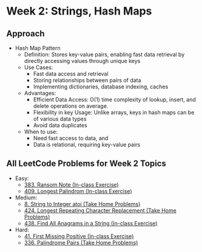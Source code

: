 # Week 2: Strings, Hash Maps

## Approach
* Hash Map Pattern
    * Definition: Stores key-value pairs, enabling fast data retrieval by directly accessing values through unique keys
    * Use Cases:
        * Fast data access and retrieval
        * Storing relationships between pairs of data
        * Implementing dictionaries, database indexing, caches
    * Advantages:
        * Efficient Data Access: O(1) time complexity of lookup, insert, and delete operations on average.
        * Flexibility in key Usage: Unlike arrays, keys in hash maps can be of various data types
        * Avoid data duplicates
    * When to use:
        * Need fast access to data, and
        * Data is relational, requiring key-value pairs

## All LeetCode Problems for Week 2 Topics
* Easy: 
    * [383. Ransom Note (In-class Exercise)](/Week%202-Strings,%20Hash%20Maps/In-class%20Exercise/383.%20Ransom%20Note.py)
    * [409. Longest Palindrom (In-class Exercise)](/Week%202-Strings,%20Hash%20Maps/In-class%20Exercise/409.%20Longest%20Palindrome.py)
* Medium:
    * [8. String to Integer atoi (Take Home Problems)](/Week%202-Strings,%20Hash%20Maps/Homework/8.%20String%20to%20Integer%20(atoi).py)
    * [424. Longest Repeating Character Replacement (Take Home Problems)](/Week%202-Strings,%20Hash%20Maps/Homework/424.%20Longest%20Repeating%20Character%20Replacement.py)
    * [438. Find All Anagrams in a String (In-class Exercise)](/Week%202-Strings,%20Hash%20Maps/In-class%20Exercise/438.%20Find%20All%20Anagrams%20in%20a%20String.py)
* Hard:
    * [41. First Missing Positive (In-class Exercise)](/Week%202-Strings,%20Hash%20Maps/In-class%20Exercise/41.%20First%20Missing%20Positive.py)
    * [336. Palindrome Pairs (Take Home Problems)](/Week%202-Strings,%20Hash%20Maps/Homework/336.%20Palindrome%20Pairs.py)
